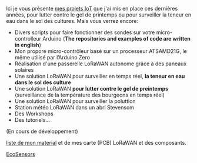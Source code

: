 Ici je vous présente [mes projets IoT](https://github.com/ecosensors/ecosensors/tree/main/Projets) que j'ai mis en place ces dernières années, pour lutter contre le gel de printemps ou pour surveiller la teneur en eau dans le sol des cultures. Mais vous verrez encore:

* Divers scripts pour faire fonctionner des sondes sur votre micro-controlleur Arduino (**The repositories and examples of code are written in english**)
* Mon propore micro-contrôleur basé sur un processeur ATSAMD21G, le même utilisé par l’Arduino Zero
* Réalisation d'une passerelle LoRaWAN autonome grâce à des paneaux solaires
* Une solution LoRaWAN pour surveiller en temps réel, **la teneur en eau dans le sol des culture**
* Une solution LoRaWAN **pour lutter contre le gel de preintemps** (surveillance de la température des bourgeons
 en temps réel)
* Une solution LoRaWAN pour surveiller la poluttion
* Station météo LoRaWAN dans un abri Stevensom
* Des Workshops
* Des tutoriels...

(En cours de développement)

[liste de mon material](https://github.com/ecosensors/ecosensors/tree/main/Mat%C3%A9riels) et de mes carte (PCB) LoRaWAN et des composants.

[EcoSensors](https://www.eco-sensors.ch)